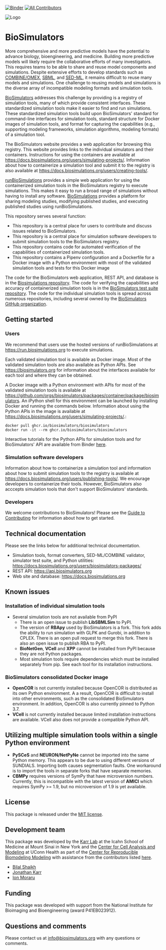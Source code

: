 [![Binder](https://mybinder.org/badge_logo.svg)](https://tutorial.biosimulators.org/)
[![All Contributors](https://img.shields.io/github/all-contributors/biosimulators/Biosimulators/HEAD)](#contributors-)

![Logo](https://raw.githubusercontent.com/biosimulations/Biosimulations/dev/libs/shared/assets/src/assets/images/biosimulators-logo/logo-white.svg)

# BioSimulators

More comprehensive and more predictive models have the potential to advance biology, bioengineering, and medicine. Building more predictive models will likely require the collaborative efforts of many investigators. This requires teams to be able to share and reuse model components and simulations. Despite extensive efforts to develop standards such as [COMBINE/OMEX](https://combinearchive.org/), [SBML](http://sbml.org), and [SED-ML](https://sed-ml.org), it remains difficult to reuse many models and simulations. One challenge to reusing models and simulations is the diverse array of incompatible modeling formats and simulation tools.

[BioSimulators](https://biosimulators.org) addresses this challenge by providing is a registry of simulation tools, many of which provide consistent interfaces. These standardized simulation tools make it easier to find and run simulations. These standardized simulation tools build upon BioSimulators' standard for command-line interfaces for simulation tools, standard structure for Docker images of simulation tools, and format for capturing the capabilities (e.g., supporting modeling frameworks, simulation algorithms, modeling formats) of a simulation tool.

The BioSimulators website provides a web application for browsing this registry. This website provides links to the individual simulators and their containers. Instructions for using the containers are available at https://docs.biosimulations.org/users/simulating-projects/. Information about how to containerize a simulation tool and submit it to the registry is also available at https://docs.biosimulations.org/users/creating-tools/.

[runBioSimulations](https://run.biosimulations.org) provides a simple web application for using the containerized simulation tools in the BioSimulators registry to execute simulations. This makes it easy to run a broad range of simulations without having to install any software. [BioSimulations](https://biosimulations.org) provides a platform for sharing modeling studies, modifying published studies, and executing published studies using runBioSimulations.

This repository serves several function:
- This repository is a central place for users to contribute and discuss issues related to BioSimulators. 
- This repository is a central place for simulation software developers to submit simulation tools to the BioSimulators registry. 
- This repository contains code for automated verification of the capabilities of containerized simulation tools.
- This repository contains a Pipenv configuration and a Dockerfile for a Docker image with a Python environment with most of the validated simulation tools and tests for this Docker image

The code for the BioSimulators web application, REST API, and database is in the [Biosimulations repository](https://github.com/biosimulations/Biosimulations). The code for verifying the capabilities and accuracy of containerized simulation tools is in the [BioSimulators test suite repository](https://github.com/biosimulators/Biosimulators_test_suite). The code for the individual simulation tools is spread across numerous repositories, including several owned by the [BioSimulators GitHub organization](https://github.com/biosimulators/).

## Getting started

### Users

We recommend that users use the hosted versions of runBioSimulations at https://run.biosimulations.org to execute simulations.

Each validated simulation tool is available as Docker image. Most of the validated simulation tools are also available as Python APIs. See https://biosimulators.org for information about the interfaces available for each tool and where they can be obtained.

A Docker image with a Python environment with APIs for most of the validated simulation tools is available at https://github.com/orgs/biosimulators/packages/container/package/biosimulators. An iPython shell for this environment can be launched by installing Docker and running the commands below. Information about using the Python APIs in the image is available at https://docs.biosimulations.org/users/simulating-projects/.:
```
docker pull ghcr.io/biosimulators/biosimulators
docker run -it --rm ghcr.io/biosimulators/biosimulators
```

Interactive tutorials for the Python APIs for simulation tools and for BioSimulators' API are available from Binder [here](https://tutorial.biosimulators.org/).

### Simulation software developers

Information about how to containerize a simulation tool and information about how to submit simulation tools to the registry is available at https://docs.biosimulations.org/users/publishing-tools/. We encourage developers to containerize their tools. However, BioSimulators also acccepts simulation tools that don't support BioSimulators' standards.

### Developers

We welcome contributions to BioSimulators! Please see the [Guide to Contributing](CONTRIBUTING.md) for information about how to get started.

## Technical documentation

Please see the links below for additional technical documentation.

* Simulation tools, format converters, SED-ML/COMBINE validator, simulator test suite, and Python utilities: https://docs.biosimulations.org/users/biosimulators-packages/
* REST API: https://api.biosimulators.org
* Web site and database: https://docs.biosimulations.org

## Known issues

### Installation of individual simulation tools

* Several simulation tools are not available from PyPI
    * There is an open issue to publish **LibSBMLSim** to PyPI.
    * The version of **RBApy** used by BioSimulators is a fork. This fork adds the ability to run simulation with GLPK and Gurobi, in addition to CPLEX. There is an open pull request to merge this fork. There is also an open issue to publish RBA to PyPI.
    * **BioNetGen**, **VCell** and **XPP** cannot be installed from PyPI because they are not Python packages.
    * Most simulation tools require dependencies which must be installed separately from pip. See each tool for its installation instructions.

### BioSimulators consolidated Docker image

* **OpenCOR** is not currently installed because OpenCOR is distributed as its own Python environment. A a result, OpenCOR is difficult to install into other environments, such as the consolidated BioSimulators environment. In addition, OpenCOR is also currently pinned to Python 3.7.
* **VCell** is not currently installed because limited installation instructions are available. VCell also does not provide a compatible Python API.


## Utilizing multiple simulation tools within a single Python environment

* **PySCeS** and **NEURON/NetPyNe** cannot be imported into the same Python memory. This appears to be due to using different versions of SUNDIALS. Importing both causes segmentation faults. One workaround is to import the tools in separate forks that have separate memories.
* **CBMPy** requires versions of SymPy that have microversion numbers. Currently, this is incompatible with the latest version of **AMICI** which requires SymPy >= 1.9, but no microversion of 1.9 is yet available.

## License

This package is released under the [MIT license](LICENSE).

## Development team

This package was developed by the [Karr Lab](https://www.karrlab.org) at the Icahn School of Medicine at Mount Sinai in New York and the [Center for Cell Analysis and Modeling](https://health.uconn.edu/cell-analysis-modeling/) at UConn Health as part of the [Center for Reproducible Biomodeling Modeling](https://reproduciblebiomodels.org) with assistance from the contributors listed [here](CONTRIBUTORS.md).

- [Bilal Shaikh](https://www.bshaikh.com)
- [Jonathan Karr](https://www.karrlab.org)
- [Ion Moraru](https://facultydirectory.uchc.edu/profile?profileId=Moraru-Ion)

## Funding

This package was developed with support from the National Institute for Bioimaging and Bioengineering (award P41EB023912).

## Questions and comments

Please contact us at [info@biosimulators.org](mailto:info@biosimulators.org) with any questions or comments.
